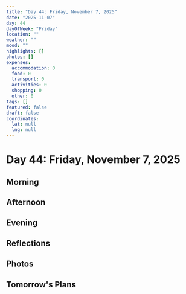 ```yaml
---
title: "Day 44: Friday, November 7, 2025"
date: "2025-11-07"
day: 44
dayOfWeek: "Friday"
location: ""
weather: ""
mood: ""
highlights: []
photos: []
expenses:
  accommodation: 0
  food: 0
  transport: 0
  activities: 0
  shopping: 0
  other: 0
tags: []
featured: false
draft: false
coordinates:
  lat: null
  lng: null
---
```


# Day 44: Friday, November 7, 2025

## Morning

## Afternoon

## Evening

## Reflections

## Photos

## Tomorrow's Plans

